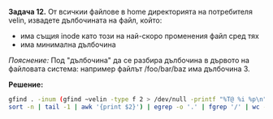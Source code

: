 **Задача 12.** От всичкии файлове в home директорията на потребителя velin, извадете дълбочината на файл, който:
- има същия inode като този на най-скоро променения файл сред тях
- има минимална дълбочина

*Пояснение:* Под "дълбочина" да се разбира дълбочина в дървото на файловата система: например файлът /foo/bar/baz има дълбочина 3.

**Решение:**

```sh
gfind . -inum (gfind ~velin -type f 2 > /dev/null -printf "%T@ %i %p\n" |\
sort -n | tail -1 | awk '{print $2}') | egrep -o '.' | fgrep '/' | wc -l
```
